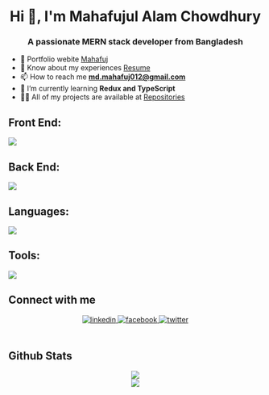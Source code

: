 <h1 align="center">Hi 👋, I'm Mahafujul Alam Chowdhury</h1>
<h3 align="center">A passionate MERN stack developer from Bangladesh</h3>

- 💯 Portfolio webite [Mahafuj](https://mahafuj-chowdhury.netlify.app/)
- 📄 Know about my experiences [Resume](#)
- 📫 How to reach me **md.mahafuj012@gmail.com**
- 🌱 I’m currently learning **Redux and TypeScript**
- 👨‍💻 All of my projects are available at [Repositories](https://github.com/Mahafuj1843?tab=repositories)


<!-- <h3 align="left">Front End:</h3> -->
## Front End:
<p align="left">
    <a href="https://skillicons.dev">
    <img src="https://skillicons.dev/icons?i=html,css,js,bootstrap,tailwind,react,redux" />
  </a><p>
     
## Back End:
<p align="left">
    <a href="https://skillicons.dev">
    <img src="https://skillicons.dev/icons?i=nodejs,express,mongodb,laravel" />
  </a>
</p>

## Languages:
<p align="left">
    <a href="https://skillicons.dev">
    <img src="https://skillicons.dev/icons?i=c,cpp,php,mysql,python" />
  </a>
</p>

## Tools:

<p align="left">
        <a href="https://skillicons.dev">
    <img src="https://skillicons.dev/icons?i=github,git,vscode" />
  </a>
</p>

## Connect with me  
<div align="center">
    <a href="https://www.linkedin.com/in/mahafujul-alam-chowdhury-688177250" target="_blank">
<img src=https://img.shields.io/badge/LinkedIn-0077B5?style=for-the-badge&logo=linkedin&logoColor=white alt=linkedin style="margin-bottom: 5px;" />
</a> 
<a href="https://www.facebook.com/mdasif.chowdhure?mibextid=ZbWKwL" target="_blank">
<img src=https://img.shields.io/badge/Facebook-1877F2?style=for-the-badge&logo=facebook&logoColor=white alt=facebook style="margin-bottom: 5px;" />
</a> 
    <a href="#" target="_blank">
<img src=https://img.shields.io/badge/Twitter-1DA1F2?style=for-the-badge&logo=twitter&logoColor=white alt=twitter style="margin-bottom: 5px;" />
</a>
    
</div>

<br/>

## Github Stats  
<div align="center">
<img src="https://github-readme-stats.vercel.app/api?username=Mahafuj1843&show_icons=true&count_private=true&hide_border=false&theme=dark" align="center"/>
</div>
<div align="center">
<img src=(https://github-readme-stats.vercel.app/api/top-langs/?username=Mahafuj1843" align="center"/>
</div>
